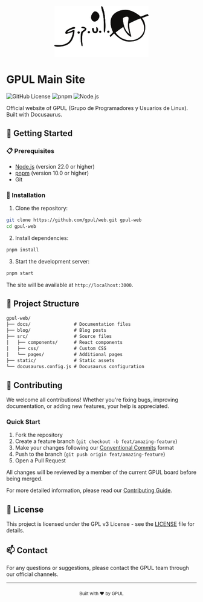 <div align="center">
  <img src="static/img/logo-old.svg" alt="GPUL Logo" width="250"/>
</div>

# GPUL Main Site

![GitHub License](https://img.shields.io/github/license/gpul-org/web) ![pnpm](https://img.shields.io/badge/pnpm-%3E%3D10.0.0-blue.svg) ![Node.js](https://img.shields.io/badge/node-%3E%3D22.0.0-green.svg)

Official website of GPUL (Grupo de Programadores y Usuarios de Linux). Built with Docusaurus.

## 🚀 Getting Started

### 📋 Prerequisites

- [Node.js](https://nodejs.org/) (version 22.0 or higher)
- [pnpm](https://pnpm.io/) (version 10.0 or higher)
- Git

### 🔧 Installation

1. Clone the repository:

```bash
git clone https://github.com/gpul/web.git gpul-web
cd gpul-web
```

2. Install dependencies:

```bash
pnpm install
```

3. Start the development server:

```bash
pnpm start
```

The site will be available at `http://localhost:3000`.

## 📁 Project Structure

```
gpul-web/
├── docs/                # Documentation files
├── blog/                # Blog posts
├── src/                 # Source files
│   ├── components/      # React components
│   ├── css/             # Custom CSS
│   └── pages/           # Additional pages
├── static/              # Static assets
└── docusaurus.config.js # Docusaurus configuration
```

## 🤝 Contributing

We welcome all contributions! Whether you're fixing bugs, improving documentation, or adding new features, your help is appreciated.

### Quick Start

1. Fork the repository
2. Create a feature branch (`git checkout -b feat/amazing-feature`)
3. Make your changes following our [Conventional Commits](https://www.conventionalcommits.org/) format
4. Push to the branch (`git push origin feat/amazing-feature`)
5. Open a Pull Request

All changes will be reviewed by a member of the current GPUL board before being merged.

For more detailed information, please read our [Contributing Guide](CONTRIBUTING.md).

## 📄 License

This project is licensed under the GPL v3 License - see the [LICENSE](LICENSE) file for details.

## 📫 Contact

For any questions or suggestions, please contact the GPUL team through our official channels.

---

<div align="center">
  <sub>Built with ❤️ by GPUL</sub>
</div>
